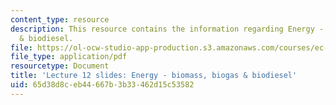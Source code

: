 ```yaml
---
content_type: resource
description: This resource contains the information regarding Energy - biomass, biogas
  & biodiesel.
file: https://ol-ocw-studio-app-production.s3.amazonaws.com/courses/ec-701j-d-lab-i-development-fall-2009/65d38d8ceb44667b3b33462d15c53582_MITEC_701JF09_lec12.pdf
file_type: application/pdf
resourcetype: Document
title: 'Lecture 12 slides: Energy - biomass, biogas & biodiesel'
uid: 65d38d8c-eb44-667b-3b33-462d15c53582
---
```

